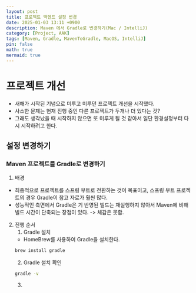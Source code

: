 ```yaml
---
layout: post
title: 프로젝트 백엔드 설정 변경
date: 2025-01-03 13:11 +0900
description: Maven 에서 Gradle로 변경하기(Mac / IntelliJ)
category: [Project, AAK]
tags: [Maven, Gradle, MavenToGradle, MacOS, IntelliJ]
pin: false
math: true
mermaid: true
---
```

# 프로젝트 개선
  - 새해가 시작된 기념으로 미루고 미루던 프로젝트 개선을 시작했다.
  - 사소한 문제는 현재 진행 중인 다른 프로젝트가 두개나 더 있다는 것?
  - 그래도 생각났을 때 시작하지 않으면 또 미루게 될 것 같아서 일단 환경설정부터 다시 시작하려고 한다.
## 설정 변경하기
### Maven 프로젝트를 Gradle로 변경하기
1. 배경
  - 최종적으로 프로젝트를 스프링 부트로 전환하는 것이 목표이고, 스프링 부트 프로젝트의 경우 Gradle이 참고 자료가 훨씬 많다.
  - 성능적인 측면에서 Gradle은 기 반영된 빌드는 재실행하지 않아서 Maven에 비해 빌드 시간이 단축되는 장점이 있다. -> 체감은 못함.

2. 진행 순서
    1. Gradle 설치
      - HomeBrew를 사용하여 Gradle을 설치한다.
      ```bash
      brew install gradle
      ```
    2. Gradle 설치 확인
      ```bash
      gradle -v
      ```
    3. 